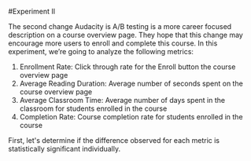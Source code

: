 #Experiment II

The second change Audacity is A/B testing is a more career focused description on a course overview page. They hope that this change may encourage more users to enroll and complete this course. In this experiment, we’re going to analyze the following metrics:

1. Enrollment Rate: Click through rate for the Enroll button the course overview page
2. Average Reading Duration: Average number of seconds spent on the course overview page
3. Average Classroom Time: Average number of days spent in the classroom for students enrolled in the course
4. Completion Rate: Course completion rate for students enrolled in the course

First, let's determine if the difference observed for each metric is statistically significant individually.
